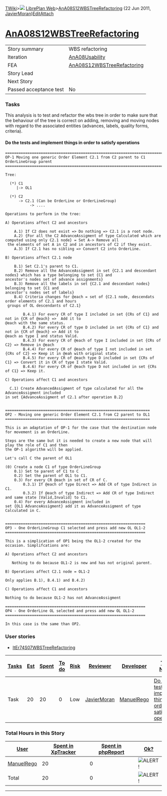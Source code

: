 [TWiki](Main_WebHome)&gt;![](/twiki/pub/TWiki/TWikiDocGraphics/web-bg-small.gif) [LibrePlan Web](LibrePlan_WebHome)&gt;[AnA08S12WBSTreeRefactoring](LibrePlan_AnA08S12WBSTreeRefactoring "Topic revision: 9 (22 Jun 2011 - 09:13:59)") (22 Jun 2011, [JavierMoran](Main_JavierMoran))[Edit](LibrePlan_AnA08S12WBSTreeRefactoring?t=1520344049 "Edit this topic text")[Attach](/twiki/bin/attach/LibrePlan/AnA08S12WBSTreeRefactoring "Attach an image or document to this topic")  

 [AnA08S12WBSTreeRefactoring](LibrePlan_AnA08S12WBSTreeRefactoring)
===================================================================

|                        |                                                                    |
|------------------------|--------------------------------------------------------------------|
| Story summary          | WBS refactoring                                                    |
| Iteration              | [AnA08Usability](LibrePlan_AnA08Usability)                         |
| FEA                    | [AnA08S12WBSTreeRefactoring](LibrePlan_AnA08S12WBSTreeRefactoring) |
| Story Lead             |                                                                    |
| Next Story             |                                                                    |
| Passed acceptance test | No                                                                 |

###  Tasks

This analysis is to test and refactor the wbs tree in order to make sure that the behaviour of the tree is correct on adding, removing and moving nodes with regard to the associated entities (advances, labels, quality forms, criteria).

####  Do the tests and implement things in order to satisfy operations

    ================================================================================
    OP-1 Moving one generic Order Element C2.1 from C2 parent to C1 OrderLineGroup parent
    ================================================================================

    Tree:

      (*) C1
         |-> OL1
         
      (*) C2
          -> C2.1 (Can be OrderLine or OrderLineGroup)
               -> ....
         
    Operations to perform in the tree:

    A) Operations affect C2 and ancestors

        A.1) If C2 does not exist => Do nothing => C2.1 is a root node.
        A.2) {For all the C2 AdvanceAssigment of type Calculated which are computed using only C2.1 node} = Set A-> Remove all
     the elements of set A in C2 and in ancestors of C2 if they exist.
        A.3) If C2.1 has no sibling => Convert C2 into OrderLine.
        
    B) Operations affect C2.1 node

        B.1) Set C2.1's parent to C1.
        B.2) Remove all the AdvanceAssigment in set {C2.1 and descendant nodes} which has a type belonging to set {C1 and 
    ancestor's nodes set of advance assignments}
        B.3) Remove all the labels in set {C2.1 and descendant nodes} belonging to set {C1 and 
    ancestor's nodes set of labels}
        B.4) Criteria changes for @each = set of {C2.1 node, descendats order elements of C2.1 and hours
     groups of OL descendants of C2.1}
        
            B.4.1) For every CR of type I included in set {CRs of C1} and not in {CR of @each} =>  Add it to 
    @each with the same status.
            B.4.2) For every CR of type D included in set {CRs of C1} and not in {CR of @each} => Add it to 
    @each as type I and status Valid.
            B.4.3) For every CR of @each of type I included in set {CRs of C2} => Remove in @each
            B.4.4) For every CR of @each of type I not included in set {CRs of C2} => Keep it in @eah with original state.
            B.4.5) For every CR of @each type D included in set {CRs of C1} => Convert it in CR of type I state Valid.
            B.4.6) For every CR of @each type D not included in set {CRs of C1} => Keep it.

    C) Operations affect C1 and ancestors

      C.1) Create AdvancedAssigment of type calculated for all the AdvanceAssigment included 
    in set {AdvanceAssigment of C2.1 after operation B.2}


    =================================================================
    OP2 - Moving one generic Order Element C2.1 from C2 parent to OL1
    =================================================================

    This is an adaptation of OP-1 for the case that the destination node for movement is an OrderLine.

    Steps are the same but it is needed to create a new node that will play the role of C1 and then 
    the OP-1 algorithm will be applied.

    Let's call C the parent of OL1

    (0) Create a node C1 of type OrderLineGroup
        0.1) Set te parent of C1 to C
        0.2) Set the parent of OL1 to C1.
        0.3) For every CR @each in set of CR of C. 
            0.3.1) If @each of type Direct => Add CR of type Indirect in C1.
            0.3.2) If @each of type Indirect => Add CR of type Indirect and same state [Valid,Invalid] to C1.
        0.4) For every AdvanceAssigment included in 
    set {OL1 AdvanceAssigment} add it as AdvanceAssigment of type Calculated in C.
        

    ===============================================================
    OP3 - One OrderLineGroup C1 selected and press add new OL OL1-2
    ===============================================================

    This is a simplication of OP1 being the OL1-2 created for the occasion. Simplifcations are:

    A) Operations affect C2 and ancestors

       Nothing to do because OL1-2 is new and has not original parent.

    B) Operations affect C2.1 node = OL1-2

    Only applies B.1), B.4.1) and B.4.2)
        
    C) Operations affect C1 and ancestors

    Nothing to do because OL1-2 has not AdvanceAssigment

    ===============================================================
    OP4 - One OrderLine OL selected and press add new OL OL1-2
    ===============================================================

    In this case is the same than OP2.

###  User stories

-   [ItEr74S07WBSTreeRefactoring](LibrePlan_ItEr74S07WBSTreeRefactoring)

| [Tasks](LibrePlan_AnA08S12WBSTreeRefactoring?sortcol=0;table=2;up=0#sorted_table "Sort by this column") | [Est](LibrePlan_AnA08S12WBSTreeRefactoring?sortcol=1;table=2;up=0#sorted_table "Sort by this column") | [Spent](LibrePlan_AnA08S12WBSTreeRefactoring?sortcol=2;table=2;up=0#sorted_table "Sort by this column") | [To do](LibrePlan_AnA08S12WBSTreeRefactoring?sortcol=3;table=2;up=0#sorted_table "Sort by this column") | [Risk](LibrePlan_AnA08S12WBSTreeRefactoring?sortcol=4;table=2;up=0#sorted_table "Sort by this column") | [Reviewer](LibrePlan_AnA08S12WBSTreeRefactoring?sortcol=5;table=2;up=0#sorted_table "Sort by this column") | [Developer](LibrePlan_AnA08S12WBSTreeRefactoring?sortcol=6;table=2;up=0#sorted_table "Sort by this column") | [Task Name](LibrePlan_AnA08S12WBSTreeRefactoring?sortcol=7;table=2;up=0#sorted_table "Sort by this column")    | [Start Date](LibrePlan_AnA08S12WBSTreeRefactoring?sortcol=8;table=2;up=0#sorted_table "Sort by this column") | [Est End Date](LibrePlan_AnA08S12WBSTreeRefactoring?sortcol=9;table=2;up=0#sorted_table "Sort by this column") | [End Date](LibrePlan_AnA08S12WBSTreeRefactoring?sortcol=10;table=2;up=0#sorted_table "Sort by this column") |
|---------------------------------------------------------------------------------------------------------|-------------------------------------------------------------------------------------------------------|---------------------------------------------------------------------------------------------------------|---------------------------------------------------------------------------------------------------------|--------------------------------------------------------------------------------------------------------|------------------------------------------------------------------------------------------------------------|-------------------------------------------------------------------------------------------------------------|----------------------------------------------------------------------------------------------------------------|--------------------------------------------------------------------------------------------------------------|----------------------------------------------------------------------------------------------------------------|-------------------------------------------------------------------------------------------------------------|
| Task                                                                                                    | 20                                                                                                    | 20                                                                                                      | 0                                                                                                       | Low                                                                                                    | [JavierMoran](Main_JavierMoran)                                                                            | [ManuelRego](Main_ManuelRego)                                                                               | [Do the tests and implement things in order to satisfy operations](LibrePlan_AnA08S12WBSTreeRefactoring#TasK1) |                                                                                                              |                                                                                                                |                                                                                                             |

###  Total Hours in this Story

| [User](LibrePlan_AnA08S12WBSTreeRefactoring?sortcol=0;table=3;up=0#sorted_table "Sort by this column") | [Spent in XpTracker](LibrePlan_AnA08S12WBSTreeRefactoring?sortcol=1;table=3;up=0#sorted_table "Sort by this column") | [Spent in phpReport](LibrePlan_AnA08S12WBSTreeRefactoring?sortcol=2;table=3;up=0#sorted_table "Sort by this column") | [Ok?](LibrePlan_AnA08S12WBSTreeRefactoring?sortcol=3;table=3;up=0#sorted_table "Sort by this column") |
|--------------------------------------------------------------------------------------------------------|----------------------------------------------------------------------------------------------------------------------|----------------------------------------------------------------------------------------------------------------------|-------------------------------------------------------------------------------------------------------|
| [ManuelRego](Main_ManuelRego)                                                                          | 20                                                                                                                   | 0                                                                                                                    | ![ALERT!](/twiki/pub/TWiki/TWikiDocGraphics/warning.gif "ALERT!")                                     |
| Total                                                                                                  | 20                                                                                                                   | 0                                                                                                                    | ![ALERT!](/twiki/pub/TWiki/TWikiDocGraphics/warning.gif "ALERT!")                                     |

------------------------------------------------------------------------
